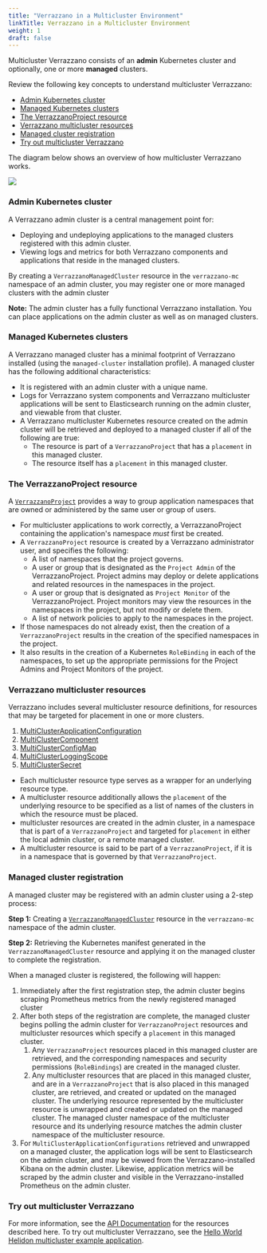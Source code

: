 ```yaml
---
title: "Verrazzano in a Multicluster Environment"
linkTitle: Verrazzano in a Multicluster Environment
weight: 1
draft: false
---
```


Multicluster Verrazzano consists of an **admin** Kubernetes cluster and optionally, one or more **managed** clusters.

Review the following key concepts to understand multicluster Verrazzano:
- [Admin Kubernetes cluster](#admin-kubernetes-cluster)
- [Managed Kubernetes clusters](#managed-kubernetes-clusters)
- [The VerrazzanoProject resource](#the-verrazzanoproject-resource)
- [Verrazzano multicluster resources](#verrazzano-multicluster-resources)
- [Managed cluster registration](#managed-cluster-registration)
- [Try out multicluster Verrazzano](#try-out-multicluster-verrazzano)

The diagram below shows an overview of how multicluster Verrazzano works.


![](../../images/VerrazzanoMultiCluster.png)

### Admin Kubernetes cluster
A Verrazzano admin cluster is a central management point for:
- Deploying and undeploying applications to the managed clusters registered with this admin cluster.
- Viewing logs and metrics for both Verrazzano components and applications that reside in the managed clusters.

By creating a `VerrazzanoManagedCluster` resource in the `verrazzano-mc` namespace of an admin cluster, you may
register one or more managed clusters with the admin cluster

**Note:** The admin cluster has a fully functional Verrazzano installation. You can place applications on the admin
cluster as well as on managed clusters.

### Managed Kubernetes clusters
A Verrazzano managed cluster has a minimal footprint of Verrazzano installed (using the `managed-cluster`
installation profile). A managed cluster has the following additional characteristics:
- It is registered with an admin cluster with a unique name.
- Logs for Verrazzano system components and Verrazzano multicluster applications will be sent to
  Elasticsearch running on the admin cluster, and viewable from that cluster.
- A Verrazzano multicluster Kubernetes resource created on the admin cluster will be retrieved and deployed to a
  managed cluster if all of the following are true:
  - The resource is part of a `VerrazzanoProject` that has a `placement` in this managed cluster. 
  - The resource itself has a `placement` in this managed cluster.

### The VerrazzanoProject resource
A [`VerrazzanoProject`](../../reference/api/multicluster/verrazzanoproject "api docs") provides a way to group application namespaces that are owned or administered by the
same user or group of users. 
- For multicluster applications to work correctly, a VerrazzanoProject containing the application's namespace _must_
  first be created.
- A `VerrazzanoProject` resource is created by a Verrazzano administrator user, and specifies the following:
  - A list of namespaces that the project governs.
  - A user or group that is designated as the `Project Admin` of the VerrazzanoProject. Project admins may deploy
    or delete applications and related resources in the namespaces in the project.
  - A user or group that is designated as `Project Monitor` of the VerrazzanoProject. Project monitors may view 
    the resources in the namespaces in the project, but not modify or delete them.
  - A list of network policies to apply to the namespaces in the project.
- If those namespaces do not already exist, then the creation of a `VerrazzanoProject` results in the creation of the
  specified namespaces in the project.
- It also results in the creation of a Kubernetes `RoleBinding` in each of the namespaces, to set up the appropriate
  permissions for the Project Admins and Project Monitors of the project.
  
### Verrazzano multicluster resources
Verrazzano includes several multicluster resource definitions, for resources that may be targeted for placement in one
or more clusters.

1. [MultiClusterApplicationConfiguration](../../reference/api/multicluster/multiclusterapplicationconfiguration "api docs")
1. [MultiClusterComponent](../../reference/api/multicluster/multiclustercomponent "api docs")
1. [MultiClusterConfigMap](../../reference/api/multicluster/multiclusterconfigmap "api docs")
1. [MultiClusterLoggingScope](../../reference/api/multicluster/multiclusterloggingscope "api docs")
1. [MultiClusterSecret](../../reference/api/multicluster/multiclustersecret "api docs")

- Each multicluster resource type serves as a wrapper for an underlying resource type.
- A multicluster resource additionally allows the `placement` of the underlying resource to be specified as a list of
  names of the clusters in which the resource must be placed.
- multicluster resources are created in the admin cluster, in a namespace that is part of a `VerrazzanoProject`
  and targeted for `placement` in either the local admin cluster, or a remote managed cluster.
- A multicluster resource is said to be part of a `VerrazzanoProject`, if it is in a namespace that is governed 
  by that `VerrazzanoProject`.

### Managed cluster registration
A managed cluster may be registered with an admin cluster using a 2-step process:

**Step 1:** Creating a [`VerrazzanoManagedCluster`](../../reference/api/multicluster/verrazzanomanagedcluster "api docs") resource in the `verrazzano-mc` namespace of the admin cluster.

**Step 2:** Retrieving the Kubernetes manifest generated in the `VerrazzanoManagedCluster` resource and applying it on 
   the managed cluster to complete the registration.
   
When a managed cluster is registered, the following will happen:

1. Immediately after the first registration step, the admin cluster begins scraping Prometheus metrics from the newly
   registered managed cluster
1. After both steps of the registration are complete, the managed cluster begins polling the admin cluster for
   `VerrazzanoProject` resources and multicluster resources which specify a `placement` in this managed cluster.
    1. Any `VerrazzanoProject` resources placed in this managed cluster are retrieved, and the corresponding namespaces 
   and security permissions (`RoleBindings`) are created in the managed cluster.
    1. Any multicluster resources that are placed in this managed cluster, and are in a `VerrazzanoProject` that is 
       also placed in this managed cluster, are retrieved, and created or updated on the managed cluster. The 
       underlying resource represented by the multicluster resource is unwrapped and created or updated on the managed
       cluster. The managed cluster namespace of the multicluster resource and its underlying resource matches 
       the admin cluster namespace of the multicluster resource.
1. For `MultiClusterApplicationConfigurations` retrieved and unwrapped on a managed cluster, the application logs will
   be sent to Elasticsearch on the admin cluster, and may be viewed from the Verrazzano-installed Kibana on the 
   admin cluster. Likewise, application metrics will be scraped by the admin cluster and visible in the 
   Verrazzano-installed Prometheus on the admin cluster.

### Try out multicluster Verrazzano
For more information, see the [API Documentation](../../reference/api/) for the resources described here.
To try out multicluster Verrazzano, see the [Hello World Helidon multicluster example application](https://github.com/verrazzano/verrazzano/tree/master/examples/multicluster/hello-helidon).
